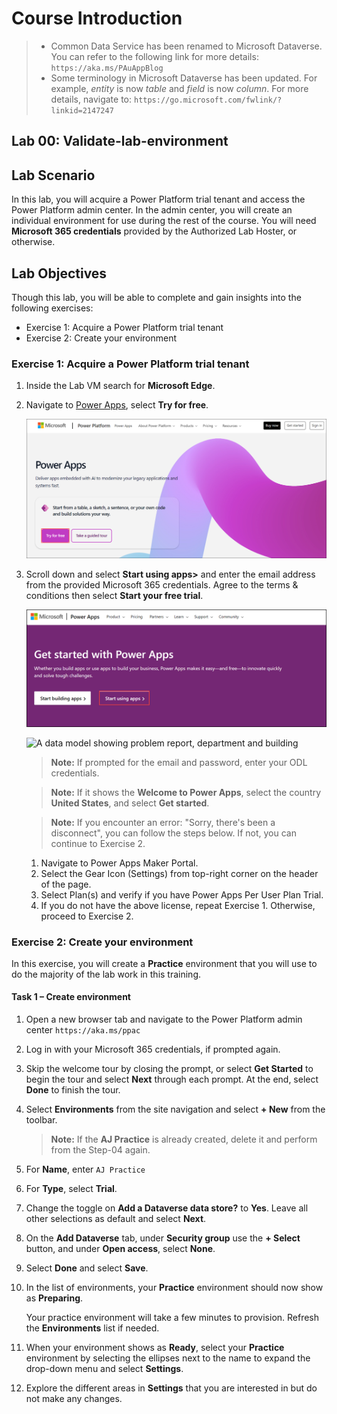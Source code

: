 # Course Introduction
 
> - Common Data Service has been renamed to Microsoft Dataverse. You can refer to the following link for more details: `https://aka.ms/PAuAppBlog`
> - Some terminology in Microsoft Dataverse has been updated. For example, *entity* is now *table* and *field* is now *column*. For more details, navigate to: `https://go.microsoft.com/fwlink/?linkid=2147247`
 
## Lab 00: Validate-lab-environment
 
## Lab Scenario
 
In this lab, you will acquire a Power Platform trial tenant and access the Power Platform admin center. In the admin center, you will create an individual environment for use during the rest of the course. You will need **Microsoft 365 credentials** provided by the Authorized Lab Hoster, or otherwise.
 
## Lab Objectives
 
Though this lab, you will be able to complete and gain insights into the following exercises:
 
-  Exercise 1: Acquire a Power Platform trial tenant
-  Exercise 2: Create your environment
 
### Exercise 1: Acquire a Power Platform trial tenant

1. Inside the Lab VM search for **Microsoft Edge**.

1.  Navigate to [Power Apps](https://powerapps.microsoft.com/), select **Try for free**.

    ![A data model showing problem report, department and building](03-2/media/1-tryforfree.png)

1. Scroll down and select **Start using apps>** and enter the email address from the provided Microsoft 365 credentials. Agree to the terms & conditions then select **Start your free trial**.

    ![A data model showing problem report, department and building](03-2/media/2-startusingapps.png)

    ![A data model showing problem report, department and building](03-2/media/lab011.png)

    >**Note:** If prompted for the email and password, enter your ODL credentials.

    >**Note:** If it shows the **Welcome to Power Apps**, select the country **United States**, and select **Get started**.

    >**Note:** If you encounter an error: "Sorry, there's been a disconnect", you can follow the steps below. If not, you can continue to Exercise 2.

    1. Navigate to Power Apps Maker Portal.
    1. Select the Gear Icon (Settings) from top-right corner on the header of the page.
    1. Select Plan(s) and verify if you have Power Apps Per User Plan Trial.
    1. If you do not have the above license, repeat Exercise 1. Otherwise, proceed to Exercise 2.
  
### Exercise 2: Create your environment
 
In this exercise, you will create a **Practice** environment that you will use to do the majority of the lab work in this training.
 
#### Task 1 – Create environment
 
1.  Open a new browser tab and navigate to the Power Platform admin center `https://aka.ms/ppac` 

2.  Log in with your Microsoft 365 credentials, if prompted again.
 
3.  Skip the welcome tour by closing the prompt, or select **Get Started** to begin the tour and select **Next** through each prompt. At the end, select **Done** to finish the tour.
 
4.  Select **Environments** from the site navigation and select **+ New** from the toolbar.

    >**Note:** If the **AJ Practice** is already created, delete it and perform from the Step-04 again.

5.  For **Name**, enter `AJ Practice`

6.  For **Type**, select **Trial**. 

7.  Change the toggle on **Add a Dataverse data store?** to **Yes**. Leave all other selections as default and select **Next**.
 
8.  On the **Add Dataverse** tab, under **Security group** use the **+ Select** button, and under **Open access**, select **None**.

9.  Select **Done** and select **Save**.
 
10. In the list of environments, your **Practice** environment should now show as **Preparing**.
 
    Your practice environment will take a few minutes to provision. Refresh the **Environments** list if needed.
 
11. When your environment shows as **Ready**, select your **Practice** environment by selecting the ellipses next to the name to expand the drop-down menu and select **Settings**.
 
12. Explore the different areas in **Settings** that you are interested in but do not make any changes. 
